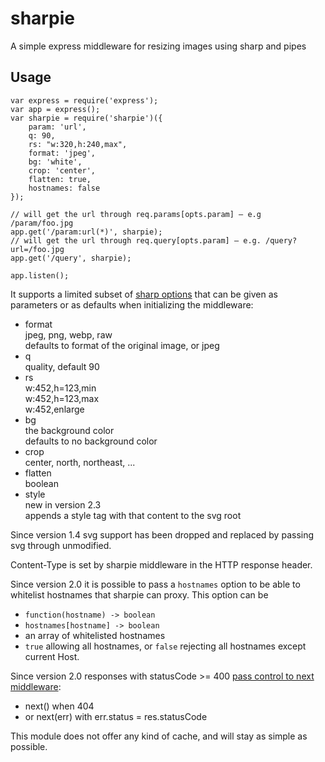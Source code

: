 sharpie
=======

A simple express middleware for resizing images using sharp and pipes

Usage
-----

```
var express = require('express');
var app = express();
var sharpie = require('sharpie')({
	param: 'url',
	q: 90,
	rs: "w:320,h:240,max",
	format: 'jpeg',
	bg: 'white',
	crop: 'center',
	flatten: true,
	hostnames: false
});

// will get the url through req.params[opts.param] – e.g /param/foo.jpg
app.get('/param:url(*)', sharpie);
// will get the url through req.query[opts.param] – e.g. /query?url=/foo.jpg
app.get('/query', sharpie);

app.listen();
```

It supports a limited subset of [sharp options](http://sharp.dimens.io)
that can be given as parameters or as defaults when initializing
the middleware:

* format  
  jpeg, png, webp, raw  
  defaults to format of the original image, or jpeg
* q  
  quality, default 90
* rs  
  w:452,h=123,min  
  w:452,h=123,max  
  w:452,enlarge
* bg  
  the background color  
  defaults to no background color
* crop  
  center, north, northeast, ...
* flatten  
  boolean
* style  
  new in version 2.3  
  appends a style tag with that content to the svg root

Since version 1.4 svg support has been dropped and replaced by passing svg
through unmodified.

Content-Type is set by sharpie middleware in the HTTP response header.

Since version 2.0 it is possible to pass a `hostnames` option to be able to whitelist
hostnames that sharpie can proxy. This option can be
- `function(hostname) -> boolean`
- `hostnames[hostname] -> boolean`
- an array of whitelisted hostnames
- `true` allowing all hostnames, or `false` rejecting all hostnames except current Host.

Since version 2.0 responses with statusCode >= 400
[pass control to next middleware](https://github.com/kapouer/sharpie/pull/4):
- next() when 404
- or next(err) with err.status = res.statusCode 


This module does not offer any kind of cache, and will stay as simple as
possible.

